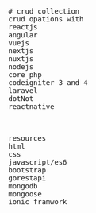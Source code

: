 <pre>
# crud collection
crud opations with
reactjs
angular 
vuejs
nextjs
nuxtjs
nodejs 
core php
codeigniter 3 and 4
laravel
dotNot
reactnative



resources 
html
css
javascript/es6
bootstrap
gorestapi
mongodb
mongoose
ionic framwork

</pre>



